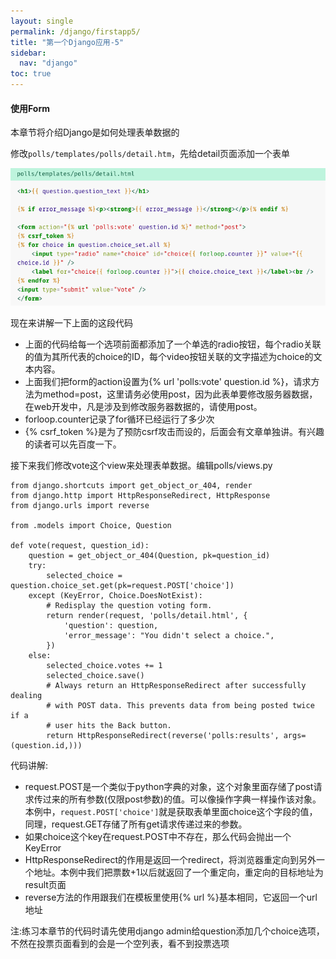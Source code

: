 ```yaml
---
layout: single
permalink: /django/firstapp5/
title: "第一个Django应用-5"
sidebar:
  nav: "django"
toc: true
---
```


<h4>使用Form</h4>
<p>本章节将介绍Django是如何处理表单数据的</p>
<p>修改<code>polls/templates/polls/detail.htm</code>，先给detail页面添加一个表单</p>

![](/assets/images/django/12)

<p>现在来讲解一下上面的这段代码</p>

* 上面的代码给每一个选项前面都添加了一个单选的radio按钮，每个radio关联的值为其所代表的choice的ID，每个video按钮关联的文字描述为choice的文本内容。
* 上面我们把form的action设置为\{% url 'polls:vote' question.id %\}，请求方法为method=post，这里请务必使用post，因为此表单要修改服务器数据，在web开发中，凡是涉及到修改服务器数据的，请使用post。
* forloop.counter记录了for循环已经运行了多少次
* \{% csrf_token %\}是为了预防csrf攻击而设的，后面会有文章单独讲。有兴趣的读者可以先百度一下。

<p>接下来我们修改vote这个view来处理表单数据。编辑polls/views.py</p>

```
from django.shortcuts import get_object_or_404, render
from django.http import HttpResponseRedirect, HttpResponse
from django.urls import reverse

from .models import Choice, Question

def vote(request, question_id):
    question = get_object_or_404(Question, pk=question_id)
    try:
        selected_choice = question.choice_set.get(pk=request.POST['choice'])
    except (KeyError, Choice.DoesNotExist):
        # Redisplay the question voting form.
        return render(request, 'polls/detail.html', {
            'question': question,
            'error_message': "You didn't select a choice.",
        })
    else:
        selected_choice.votes += 1
        selected_choice.save()
        # Always return an HttpResponseRedirect after successfully dealing
        # with POST data. This prevents data from being posted twice if a
        # user hits the Back button.
        return HttpResponseRedirect(reverse('polls:results', args=(question.id,)))
```

<p>代码讲解:</p>

* request.POST是一个类似于python字典的对象，这个对象里面存储了post请求传过来的所有参数(仅限post参数)的值。可以像操作字典一样操作该对象。本例中，<code>request.POST['choice']</code>就是获取表单里面choice这个字段的值，同理，request.GET存储了所有get请求传递过来的参数。
* 如果choice这个key在request.POST中不存在，那么代码会抛出一个KeyError
* HttpResponseRedirect的作用是返回一个redirect，将浏览器重定向到另外一个地址。本例中我们把票数+1以后就返回了一个重定向，重定向的目标地址为result页面
* reverse方法的作用跟我们在模板里使用\{% url %\}基本相同，它返回一个url地址

<p>注:练习本章节的代码时请先使用django admin给question添加几个choice选项，不然在投票页面看到的会是一个空列表，看不到投票选项</p>
